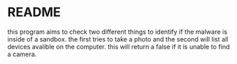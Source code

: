 # README

this program aims to check two different things to identify if the malware is inside of a sandbox. the first tries to take a photo and the second will list all devices avalible on the computer. this will return a false if it is unable to find a camera.